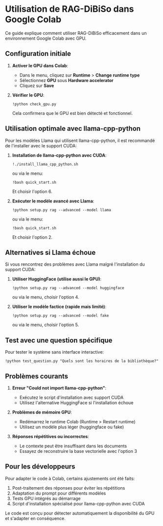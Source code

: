 # Utilisation de RAG-DiBiSo dans Google Colab

Ce guide explique comment utiliser RAG-DiBiSo efficacement dans un environnement Google Colab avec GPU.

## Configuration initiale

1. **Activer le GPU dans Colab**:
   - Dans le menu, cliquez sur **Runtime** > **Change runtime type**
   - Sélectionnez **GPU** sous **Hardware accelerator**
   - Cliquez sur **Save**

2. **Vérifier le GPU**:
   ```
   !python check_gpu.py
   ```
   Cela confirmera que le GPU est bien détecté et fonctionnel.

## Utilisation optimale avec llama-cpp-python

Pour les modèles Llama qui utilisent llama-cpp-python, il est recommandé de l'installer avec le support CUDA:

1. **Installation de llama-cpp-python avec CUDA**:
   ```
   !./install_llama_cpp_python.sh
   ```
   ou via le menu:
   ```
   !bash quick_start.sh
   ```
   Et choisir l'option 6.

2. **Exécuter le modèle avancé avec Llama**:
   ```
   !python setup.py rag --advanced --model llama
   ```
   ou via le menu:
   ```
   !bash quick_start.sh
   ```
   Et choisir l'option 2.

## Alternatives si Llama échoue

Si vous rencontrez des problèmes avec Llama malgré l'installation du support CUDA:

1. **Utiliser HuggingFace (utilise aussi le GPU)**:
   ```
   !python setup.py rag --advanced --model huggingface
   ```
   ou via le menu, choisir l'option 4.

2. **Utiliser le modèle factice (rapide mais limité)**:
   ```
   !python setup.py rag --advanced --model fake
   ```
   ou via le menu, choisir l'option 5.

## Test avec une question spécifique

Pour tester le système sans interface interactive:

```
!python test_question.py "Quels sont les horaires de la bibliothèque?"
```

## Problèmes courants

1. **Erreur "Could not import llama-cpp-python"**:
   - Exécutez le script d'installation avec support CUDA
   - Utilisez l'alternative HuggingFace si l'installation échoue

2. **Problèmes de mémoire GPU**:
   - Redémarrez le runtime Colab (Runtime > Restart runtime)
   - Utilisez un modèle plus léger (huggingface ou fake)

3. **Réponses répétitives ou incorrectes**:
   - Le contexte peut être insuffisant dans les documents
   - Essayez de reconstruire la base vectorielle avec l'option 3

## Pour les développeurs

Pour adapter le code à Colab, certains ajustements ont été faits:

1. Post-traitement des réponses pour éviter les répétitions
2. Adaptation du prompt pour différents modèles
3. Tests GPU intégrés au démarrage
4. Script d'installation spécialisé pour llama-cpp-python avec CUDA

Le code est conçu pour détecter automatiquement la disponibilité du GPU et s'adapter en conséquence.